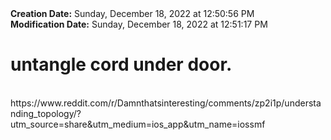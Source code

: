 <div><b>Creation Date:</b> Sunday, December 18, 2022 at 12:50:56 PM<br></div>
<div><b>Modification Date:</b> Sunday, December 18, 2022 at 12:51:17 PM<br></div>
<div><h1>untangle cord under door. </h1></div>
<div><br></div>
<div>https://www.reddit.com/r/Damnthatsinteresting/comments/zp2i1p/understanding_topology/?utm_source=share&amputm_medium=ios_app&amputm_name=iossmf</div>

